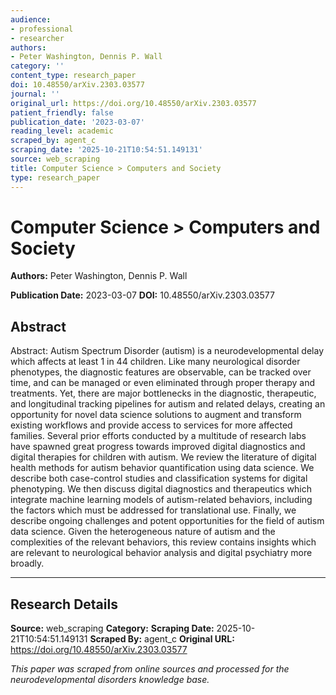 ```yaml
---
audience:
- professional
- researcher
authors:
- Peter Washington, Dennis P. Wall
category: ''
content_type: research_paper
doi: 10.48550/arXiv.2303.03577
journal: ''
original_url: https://doi.org/10.48550/arXiv.2303.03577
patient_friendly: false
publication_date: '2023-03-07'
reading_level: academic
scraped_by: agent_c
scraping_date: '2025-10-21T10:54:51.149131'
source: web_scraping
title: Computer Science > Computers and Society
type: research_paper
---
```

# Computer Science > Computers and Society

**Authors:** Peter Washington, Dennis P. Wall

**Publication Date:** 2023-03-07
**DOI:** 10.48550/arXiv.2303.03577

## Abstract

Abstract:
Autism Spectrum Disorder (autism) is a neurodevelopmental delay which affects at least 1 in 44 children. Like many neurological disorder phenotypes, the diagnostic features are observable, can be tracked over time, and can be managed or even eliminated through proper therapy and treatments. Yet, there are major bottlenecks in the diagnostic, therapeutic, and longitudinal tracking pipelines for autism and related delays, creating an opportunity for novel data science solutions to augment and transform existing workflows and provide access to services for more affected families. Several prior efforts conducted by a multitude of research labs have spawned great progress towards improved digital diagnostics and digital therapies for children with autism. We review the literature of digital health methods for autism behavior quantification using data science. We describe both case-control studies and classification systems for digital phenotyping. We then discuss digital diagnostics and therapeutics which integrate machine learning models of autism-related behaviors, including the factors which must be addressed for translational use. Finally, we describe ongoing challenges and potent opportunities for the field of autism data science. Given the heterogeneous nature of autism and the complexities of the relevant behaviors, this review contains insights which are relevant to neurological behavior analysis and digital psychiatry more broadly.

---

## Research Details

**Source:** web_scraping
**Category:** 
**Scraping Date:** 2025-10-21T10:54:51.149131
**Scraped By:** agent_c
**Original URL:** https://doi.org/10.48550/arXiv.2303.03577

*This paper was scraped from online sources and processed for the neurodevelopmental disorders knowledge base.*